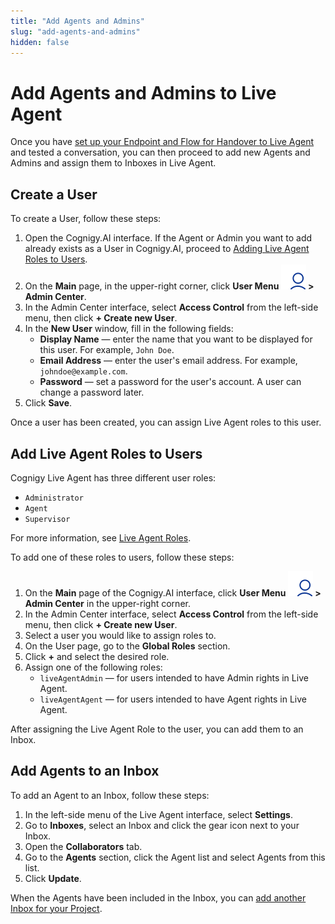 ```yaml
---
title: "Add Agents and Admins" 
slug: "add-agents-and-admins" 
hidden: false 
---
```


# Add Agents and Admins to Live Agent

Once you have [set up your Endpoint and Flow for Handover to Live Agent](live-agent-setup-handover.md) and tested a conversation, you can then proceed to add new Agents and Admins and assign them to Inboxes in Live Agent.

## Create a User

To create a User, follow these steps:

1. Open the Cognigy.AI interface. If the Agent or Admin you want to add already exists as a User in Cognigy.AI, proceed to [Adding Live Agent Roles to Users](#add-live-agent-roles-to-users).
2. On the **Main** page, in the upper-right corner, click **User Menu ![user-menu](../../../_assets/icons/user-menu.svg) > Admin Center**.
3. In the Admin Center interface, select **Access Control** from the left-side menu, then click **+ Create new User**.
4. In the **New User** window, fill in the following fields:
    - **Display Name** — enter the name that you want to be displayed for this user. For example, `John Doe`.
    - **Email Address** — enter the user's email address. For example, `johndoe@example.com`.
    - **Password** — set a password for the user's account. A user can change a password later.
5. Click **Save**.

Once a user has been created, you can assign Live Agent roles to this user.

## Add Live Agent Roles to Users

Cognigy Live Agent has three different user roles:

- `Administrator`
- `Agent`
- `Supervisor`

For more information, see [Live Agent Roles](../../roles.md).

To add one of these roles to users, follow these steps:

1. On the **Main** page of the Cognigy.AI interface, click **User Menu ![user-menu](../../../_assets/icons/user-menu.svg) > Admin Center** in the upper-right corner.
2. In the Admin Center interface, select **Access Control** from the left-side menu, then click **+ Create new User**.
3. Select a user you would like to assign roles to.
4. On the User page, go to the **Global Roles** section. 
5. Click **+** and select the desired role. 
6. Assign one of the following roles:
    - `liveAgentAdmin` — for users intended to have Admin rights in Live Agent.
    - `liveAgentAgent` — for users intended to have Agent rights in Live Agent.

After assigning the Live Agent Role to the user, you can add them to an Inbox.

## Add Agents to an Inbox

To add an Agent to an Inbox, follow these steps:

1. In the left-side menu of the Live Agent interface, select **Settings**.
2. Go to **Inboxes**, select an Inbox and click the gear icon next to your Inbox.
3. Open the **Collaborators** tab. 
4. Go to the **Agents** section, click the Agent list and select Agents from this list. 
5. Click **Update**.

When the Agents have been included in the Inbox, you can [add another Inbox for your Project](live-agent-setup-additional-inbox.md).
